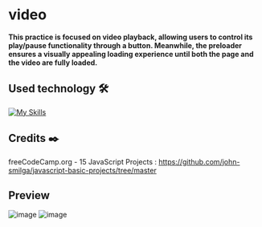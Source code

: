 # video

**This practice is focused on video playback, allowing users to control its play/pause functionality through a button. Meanwhile, the preloader ensures a visually appealing loading experience until both the page and the video are fully loaded.**

## Used technology 🛠️
[![My Skills](https://skillicons.dev/icons?i=html,css,js)](https://skillicons.dev)

## Credits ✒️
freeCodeCamp.org - 15 JavaScript Projects : https://github.com/john-smilga/javascript-basic-projects/tree/master

## Preview 
![image](https://github.com/Mariam-Levy/video/assets/80288291/ee43c6be-d71e-4b1f-b95d-9191db070d9b)
![image](https://github.com/Mariam-Levy/video/assets/80288291/9afb7e53-de24-489e-9c09-dd143db6b9a6)
